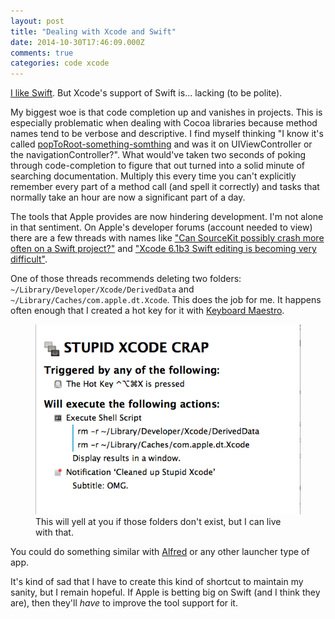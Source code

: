 ```yaml
---
layout: post
title: "Dealing with Xcode and Swift"
date: 2014-10-30T17:46:09.000Z
comments: true
categories: code xcode
---
```

[I like Swift](http://blog.swilliams.me/2014/09/10/thoughts-on-swift/). But Xcode's support of Swift is... lacking (to be polite). 

My biggest woe is that code completion up and vanishes in projects. This is especially problematic when dealing with Cocoa libraries because method names tend to be verbose and descriptive. I find myself thinking "I know it's called [popToRoot-something-somthing](https://developer.apple.com/library/ios/DOCUMENTATION/UIKit/Reference/UINavigationController_Class/index.html#//apple_ref/occ/instm/UINavigationController/popToRootViewControllerAnimated:) and was it on UIViewController or the navigationController?". What would've taken two seconds of poking through code-completion to figure that out turned into a solid minute of searching documentation. Multiply this every time you can't explicitly remember every part of a method call (and spell it correctly) and tasks that normally take an hour are now a significant part of a day. 

The tools that Apple provides are now hindering development. I'm not alone in that sentiment. On Apple's developer forums (account needed to view) there are a few threads with names like ["Can SourceKit possibly crash more often on a Swift project?"](https://devforums.apple.com/message/1067119#1067119) and ["Xcode 6.1b3 Swift editing is becoming very difficult"](https://devforums.apple.com/thread/248397?start=0&tstart=0). 

One of those threads recommends deleting two folders: `~/Library/Developer/Xcode/DerivedData` and `~/Library/Caches/com.apple.dt.Xcode`. This does the job for me. It happens often enough that I created a hot key for it with [Keyboard Maestro](http://www.keyboardmaestro.com/main/).

<figure class="center">
    <img alt="Keyboard Maestro Screenshot" src="./xcode-swift-maestro.png">
    <figcaption>This will yell at you if those folders don't exist, but I can live with that.</figcaption>
</figure>

You could do something similar with [Alfred](http://www.alfredapp.com/) or any other launcher type of app.

It's kind of sad that I have to create this kind of shortcut to maintain my sanity, but I remain hopeful. If Apple is betting big on Swift (and I think they are), then they'll *have* to improve the tool support for it.